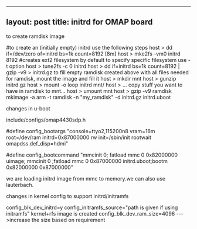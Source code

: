 
---
layout: post
title: initrd for OMAP board
---

to create ramdisk image

#to create an (initially empty) initrd use the following steps
host > dd if=/dev/zero of=initrd bs=1k count=8192 [8m]
host > mke2fs -vm0 initrd 8192 #creates ext2 filesystem by default to specify
specific filesystem use -t option 
host > tune2fs -c 0 initrd
host > dd if=initrd bs=1k count=8192 | gzip -v9 > initrd.gz
to fill empty ramdisk created above with all files needed for ramdisk, mount
the image and fill it
host > mkdir mnt
host > gunzip initrd.gz
host > mount -o loop initrd mnt/
host > ... copy stuff you want to have in ramdisk to mnt...
host > umount mnt
host > gzip -v9 ramdisk
mkimage -a arm -t ramdisk -n "my_ramdisk" -d initrd.gz initrd.uboot





changes in u-boot

include/configs/omap4430sdp.h 

#define config_bootargs "console=ttyo2,115200n8 vram=16m root=/dev/ram
initrd=0x87000000 rw init=/sbin/init   rootwait omapdss.def_disp=hdmi" 

#define config_bootcommand "mmcinit 0; fatload mmc 0 0x82000000 uimage;
mmcinit 0 ;fatload mmc 0 0x87000000 initrd.uboot;bootm 0x82000000 0x87000000"

we are loading initrd image from mmc to memory.we can also use lauterbach.





changes in kernel config to support initrd/initramfs

config_blk_dev_initrd=y 
config_initramfs_source="path is given if using initramfs" kernel+rfs image is
created
config_blk_dev_ram_size=4096 --->increase the size  based on requirement
